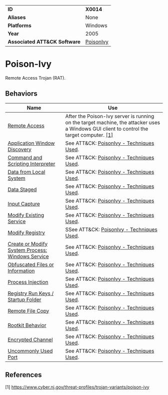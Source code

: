 |||
|---------|------------------------|
|**ID**|**X0014**|
|**Aliases**|None|
|**Platforms**|Windows|
|**Year**| 2005 |
|**Associated ATT&CK Software**|[PoisonIvy](https://attack.mitre.org/software/S0012/)|


Poison-Ivy
==========
Remote Access Trojan (RAT).

Behaviors
---------
|Name|Use|
|---------------------|-------------------------------------------------------|
|[Remote Access](https://github.com/MBCProject/mbc-markdown/blob/master/impact/remote-access.md)|After the Poison-Ivy server is running on the target machine, the attacker uses a Windows GUI client to control the target computer. [[1]](#1)|
|[Application Window Discovery](https://attack.mitre.org/techniques/T1010/)|See ATT&CK: [PoisonIvy - Techniques Used](https://attack.mitre.org/software/S0012/).|
|[Command and Scripting Interpreter](https://github.com/MBCProject/mbc-markdown/blob/master/execution/command-line.md)|See ATT&CK: [PoisonIvy - Techniques Used](https://attack.mitre.org/software/S0012/).|
|[Data from Local System](https://attack.mitre.org/techniques/T1005/)|See ATT&CK: [PoisonIvy - Techniques Used](https://attack.mitre.org/software/S0012/).|
|[Data Staged](https://attack.mitre.org/techniques/T1074/)|See ATT&CK: [PoisonIvy - Techniques Used](https://attack.mitre.org/software/S0012/).|
|[Input Capture](https://github.com/MBCProject/mbc-markdown/blob/master/collection/input-capture.md)|See ATT&CK: [PoisonIvy - Techniques Used](https://attack.mitre.org/software/S0012/).|
|[Modify Existing Service](https://github.com/MBCProject/mbc-markdown/blob/master/persistence/modify-service.md)|See ATT&CK: [PoisonIvy - Techniques Used](https://attack.mitre.org/software/S0012/).|
|[Modify Registry](https://github.com/MBCProject/mbc-markdown/blob/master/defense-evasion/modify-reg.md)|SSee ATT&CK: [PoisonIvy - Techniques Used](https://attack.mitre.org/software/S0012/).|
|[Create or Modify System Process: Windows Service](https://attack.mitre.org/techniques/T1543/003/)|See ATT&CK: [PoisonIvy - Techniques Used](https://attack.mitre.org/software/S0012/).|
|[Obfuscated Files or Information](https://github.com/MBCProject/mbc-markdown/blob/master/defense-evasion/obfuscate-files.md)|See ATT&CK: [PoisonIvy - Techniques Used](https://attack.mitre.org/software/S0012/).|
|[Process Injection](https://github.com/MBCProject/mbc-markdown/blob/master/defense-evasion/process-inject.md)|See ATT&CK: [PoisonIvy - Techniques Used](https://attack.mitre.org/software/S0012/).|
|[Registry Run Keys / Startup Folder](https://github.com/MBCProject/mbc-markdown/blob/master/persistence/registry-run-startup.md)|See ATT&CK: [PoisonIvy - Techniques Used](https://attack.mitre.org/software/S0012/).|
|[Remote File Copy](https://github.com/MBCProject/mbc-markdown/blob/master/command-and-control/remote-file-copy.md)|See ATT&CK: [PoisonIvy - Techniques Used](https://attack.mitre.org/software/S0012/).|
|[Rootkit Behavior](https://github.com/MBCProject/mbc-markdown/blob/master/defense-evasion/rootkit-behavior.md)|See ATT&CK: [PoisonIvy - Techniques Used](https://attack.mitre.org/software/S0012/).|
|[Encrypted Channel](https://attack.mitre.org/techniques/T1573/)|See ATT&CK: [PoisonIvy - Techniques Used](https://attack.mitre.org/software/S0012/).|
|[Uncommonly Used Port](https://attack.mitre.org/techniques/T1571/)|See ATT&CK: [PoisonIvy - Techniques Used](https://attack.mitre.org/software/S0012/).|

References
----------
<a name="1">[1]</a> https://www.cyber.nj.gov/threat-profiles/trojan-variants/poison-ivy
 